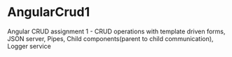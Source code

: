 # AngularCrud1
Angular CRUD assignment 1 - CRUD operations with template driven forms, JSON server, Pipes, Child components(parent to child communication), Logger service
